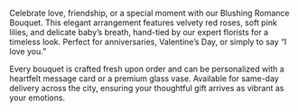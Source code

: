 Celebrate love, friendship, or a special moment with our Blushing Romance Bouquet. This elegant arrangement features velvety red roses, soft pink lilies, and delicate baby’s breath, hand-tied by our expert florists for a timeless look. Perfect for anniversaries, Valentine’s Day, or simply to say “I love you.”

Every bouquet is crafted fresh upon order and can be personalized with a heartfelt message card or a premium glass vase. Available for same-day delivery across the city, ensuring your thoughtful gift arrives as vibrant as your emotions.
